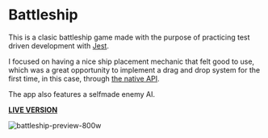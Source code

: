 # Battleship
This is a clasic battleship game made with the purpose of practicing test driven development with [Jest](https://jestjs.io/).

I focused on having a nice ship placement mechanic that felt good to use, which was a great opportunity to implement a drag and drop system for the first time, in this case, through [the native API](https://developer.mozilla.org/en-US/docs/Web/API/HTML_Drag_and_Drop_API).

The app also features a selfmade enemy AI.

**[LIVE VERSION](https://nachito-schon.github.io/battleship/)**

![battleship-preview-800w](https://user-images.githubusercontent.com/85847402/218330155-62dfb6ca-0d99-4dd9-9ac2-1c901ea36f89.png)
